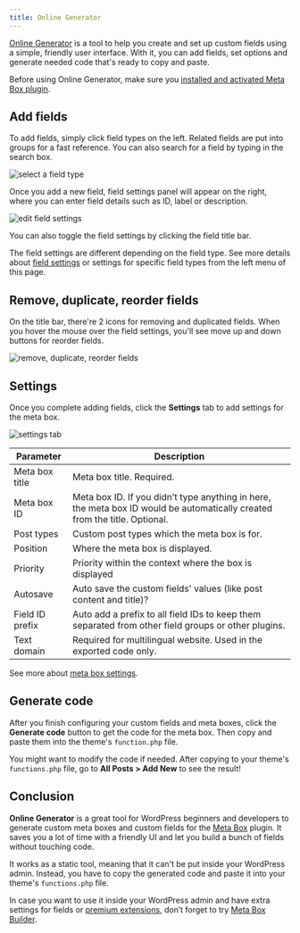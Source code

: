 ```yaml
---
title: Online Generator
---
```


[Online Generator](https://metabox.io/online-generator/) is a tool to help you create and set up custom fields using a simple, friendly user interface. With it, you can add fields, set options and generate needed code that's ready to copy and paste.

Before using Online Generator, make sure you [installed and activated Meta Box plugin](https://docs.metabox.io/installation/).

## Add fields

To add fields, simply click field types on the left. Related fields are put into groups for a fast reference. You can also search for a field by typing in the search box.

![select a field type](https://i.imgur.com/smn7Cd1.png)

Once you add a new field, field settings panel will appear on the right, where you can enter field details such as ID, label or description.

![edit field settings](https://i.imgur.com/JbpVTeK.png)

You can also toggle the field settings by clicking the field title bar.

The field settings are different depending on the field type. See more details about [field settings](https://docs.metabox.io/field-settings/) or settings for specific field types from the left menu of this page.

## Remove, duplicate, reorder fields

On the title bar, there're 2 icons for removing and duplicated fields. When you hover the mouse over the field settings, you'll see move up and down buttons for reorder fields.

![remove, duplicate, reorder fields](https://i.imgur.com/L3lpw58.png)

## Settings

Once you complete adding fields, click the **Settings** tab to add settings for the meta box.

![settings tab](https://i.imgur.com/Wzqzrrm.png)

Parameter|Description
---|---
Meta box title| Meta box title. Required.
Meta box ID| Meta box ID. If you didn’t type anything in here, the meta box ID would be automatically created from the title. Optional.
Post types|Custom post types which the meta box is for.
Position|Where the meta box is displayed.
Priority|Priority within the context where the box is displayed
Autosave|Auto save the custom fields' values (like post content and title)?
Field ID prefix|Auto add a prefix to all field IDs to keep them separated from other field groups or other plugins.
Text domain|Required for multilingual website. Used in the exported code only.

See more about [meta box settings](https://docs.metabox.io/creating-meta-boxes/).

## Generate code

After you finish configuring your custom fields and meta boxes, click the **Generate code** button to get the code for the meta box. Then copy and paste them into the theme's `function.php` file.

You might want to modify the code if needed. After copying to your theme's `functions.php` file, go to **All Posts > Add New** to see the result!

## Conclusion

**Online Generator** is a great tool for WordPress beginners and developers to generate custom meta boxes and custom fields for the [Meta Box](https://metabox.io) plugin. It saves you a lot of time with a friendly UI and let you build a bunch of fields without touching code.

It works as a static tool, meaning that it can't be put inside your WordPress admin. Instead, you have to copy the generated code and paste it into your theme's `functions.php` file.

In case you want to use it inside your WordPress admin and have extra settings for fields or [premium extensions](https://metabox.io/plugins/), don’t forget to try [Meta Box Builder](https://metabox.io/plugins/meta-box-builder/).
